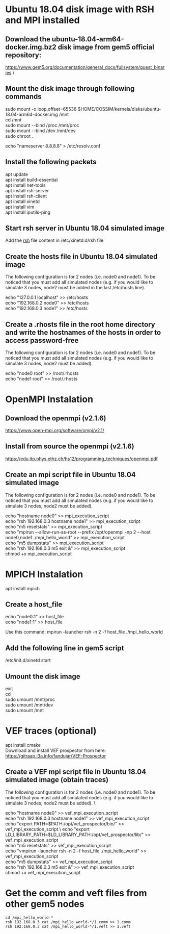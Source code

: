 # Ubuntu 18.04 disk image with RSH and MPI installed

## Download the ubuntu-18.04-arm64-docker.img.bz2 disk image from gem5 official repository: 
https://www.gem5.org/documentation/general_docs/fullsystem/guest_binaries \

## Mount the disk image through following commands
sudo mount -o loop,offset=65536 $HOME/COSSIM/kernels/disks/ubuntu-18.04-arm64-docker.img /mnt \
cd /mnt \
sudo mount --bind /proc /mnt/proc \
sudo mount --bind /dev /mnt/dev \
sudo chroot .

echo "nameserver 8.8.8.8" > /etc/resolv.conf


## Install the following packets
apt update \
apt install build-essential \
apt install net-tools \
apt install rsh-server \
apt install rsh-client \
apt install xinetd \
apt install vim \
apt install iputils-ping

## Start rsh server in Ubuntu 18.04 simulated image
Add the [rsh](rsh) file content in /etc/xinetd.d/rsh file

## Create the hosts file in Ubuntu 18.04 simulated image
The following configuration is for 2 nodes (i.e. node0 and node1). To be noticed that you must add all simulated nodes (e.g. if you would like to simulate 3 nodes, node2 must be added in the last /etc/hosts line).

echo "127.0.0.1 localhost" >> /etc/hosts \
echo "192.168.0.2 node0" >> /etc/hosts \
echo "192.168.0.3 node1" >> /etc/hosts

## Create a .rhosts file in the root home directory and write the hostnames of the hosts in order to access password-free
The following configuration is for 2 nodes (i.e. node0 and node1). To be noticed that you must add all simulated nodes (e.g. if you would like to simulate 3 nodes, node2 must be added).

echo "node0 root" >> /root/.rhosts \
echo "node1 root" >> /root/.rhosts

# OpenMPI Instalation
## Download the openmpi (v2.1.6)
https://www.open-mpi.org/software/ompi/v2.1/ 

## Install from source the openmpi (v2.1.6)
https://edu.itp.phys.ethz.ch/hs12/programming_techniques/openmpi.pdf 

## Create an mpi script file in Ubuntu 18.04 simulated image
The following configuration is for 2 nodes (i.e. node0 and node1). To be noticed that you must add all simulated nodes (e.g. if you would like to simulate 3 nodes, node2 must be added).

echo "hostname node0" >> mpi_execution_script \
echo "rsh 192.168.0.3 hostname node1" >> mpi_execution_script \
echo "m5 resetstats" >> mpi_execution_script \
echo "mpirun --allow-run-as-root --prefix /opt/openmpi -np 2 --host node0,node1 ./mpi_hello_world" >> mpi_execution_script \
echo "m5 dumpstats" >> mpi_execution_script \
echo "rsh 192.168.0.3 m5 exit &" >> mpi_execution_script \
chmod +x mpi_execution_script

# MPICH Instalation
apt install mpich

## Create a host_file
echo "node0:1" >> host_file \
echo "node1:1" >> host_file

Use this command: mpirun -launcher rsh -n 2 -f host_file ./mpi_hello_world

## Add the following line in gem5 script
/etc/init.d/xinetd start 


## Umount the disk image
exit \
cd \
sudo umount /mnt/proc \
sudo umount /mnt/dev \
sudo umount /mnt


# VEF traces (optional)
apt install cmake \
Download and install VEF prospector from here: https://gitraap.i3a.info/fandujar/VEF-Prospector

## Create a VEF mpi script file in Ubuntu 18.04 simulated image (obtain traces)
The following configuration is for 2 nodes (i.e. node0 and node1). To be noticed that you must add all simulated nodes (e.g. if you would like to simulate 3 nodes, node2 must be added). \

echo "hostname node0" >> vef_mpi_execution_script \
echo "rsh 192.168.0.3 hostname node1" >> vef_mpi_execution_script \
echo "export PATH=$PATH:/opt/vef_prospector/bin/" >> vef_mpi_execution_script \
echo "export LD_LIBRARY_PATH=$LD_LIBRARY_PATH:/opt/vef_prospector/lib/" >> vef_mpi_execution_script \
echo "m5 resetstats" >> vef_mpi_execution_script \
echo "vmpirun -launcher rsh -n 2 -f host_file ./mpi_hello_world" >> vef_mpi_execution_script \
echo "m5 dumpstats" >> vef_mpi_execution_script \
echo "rsh 192.168.0.3 m5 exit &" >> vef_mpi_execution_script \
chmod +x vef_mpi_execution_script

# Get the comm and veft files from other gem5 nodes
```
cd /mpi_hello_world-*
rsh 192.168.0.3 cat /mpi_hello_world-*/1.comm >> 1.comm
rsh 192.168.0.3 cat /mpi_hello_world-*/1.veft >> 1.veft
```


